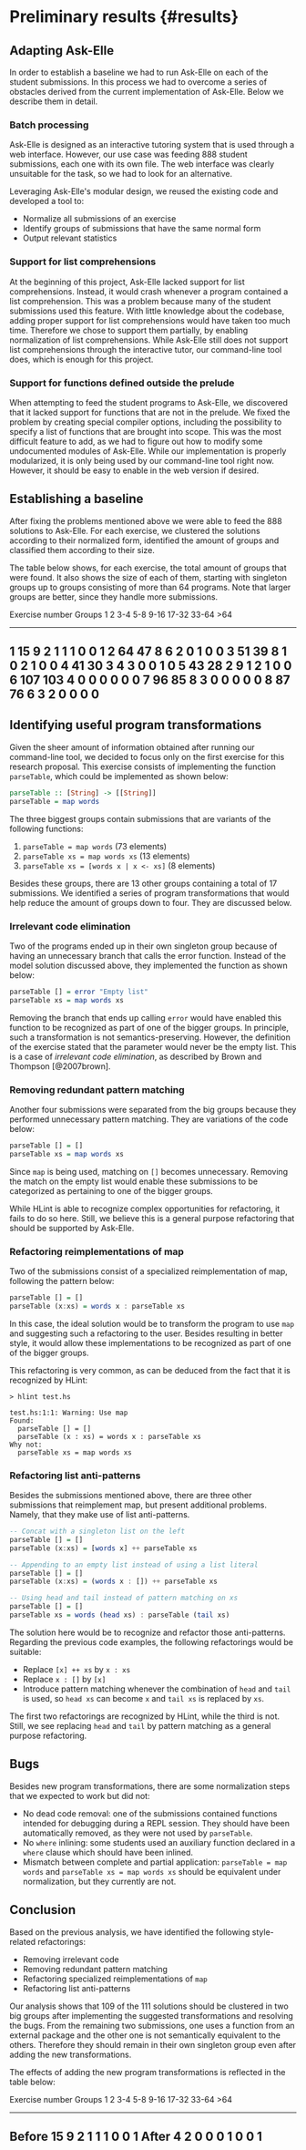# Preliminary results {#results}

## Adapting Ask-Elle

In order to establish a baseline we had to run Ask-Elle on each of the student submissions. In this process we had to overcome a series of obstacles derived from the current implementation of Ask-Elle. Below we describe them in detail.

### Batch processing

Ask-Elle is designed as an interactive tutoring system that is used through a web interface. However, our use case was feeding 888 student submissions, each one with its own file. The web interface was clearly unsuitable for the task, so we had to look for an alternative.

Leveraging Ask-Elle's modular design, we reused the existing code and developed a tool to:

* Normalize all submissions of an exercise
* Identify groups of submissions that have the same normal form
* Output relevant statistics

### Support for list comprehensions

At the beginning of this project, Ask-Elle lacked support for list comprehensions. Instead, it would crash whenever a program contained a list comprehension. This was a problem because many of the student submissions used this feature. With little knowledge about the codebase, adding proper support for list comprehensions would have taken too much time. Therefore we chose to support them partially, by enabling normalization of list comprehensions. While Ask-Elle still does not support list comprehensions through the interactive tutor, our command-line tool does, which is enough for this project.

### Support for functions defined outside the prelude

When attempting to feed the student programs to Ask-Elle, we discovered that it lacked support for functions that are not in the prelude. We fixed the problem by creating special compiler options, including the possibility to specify a list of functions that are brought into scope. This was the most difficult feature to add, as we had to figure out how to modify some undocumented modules of Ask-Elle. While our implementation is properly modularized, it is only being used by our command-line tool right now. However, it should be easy to enable in the web version if desired.

## Establishing a baseline

After fixing the problems mentioned above we were able to feed the 888 solutions to Ask-Elle. For each exercise, we clustered the solutions according to their normalized form, identified the amount of groups and classified them according to their size.

The table below shows, for each exercise, the total amount of groups that were found. It also shows the size of each of them, starting with singleton groups up to groups consisting of more than 64 programs. Note that larger groups are better, since they handle more submissions.

Exercise number  Groups 1   2  3-4 5-8 9-16 17-32 33-64 >64
---------------  ------ --- -- --- --- ---- ----- ----- ---
1                15     9   2  1   1   1    0     0     1
2                64     47  8  6   2   0    1     0     0
3                51     39  8  1   0   2    1     0     0
4                41     30  3  4   3   0    0     1     0
5                43     28  2  9   1   2    1     0     0
6                107    103 4  0   0   0    0     0     0
7                96     85  8  3   0   0    0     0     0
8                87     76  6  3   2   0    0     0     0
-----------------------------------------------------------

## Identifying useful program transformations

Given the sheer amount of information obtained after running our command-line tool, we decided to focus only on the first exercise for this research proposal. This exercise consists of implementing the function `parseTable`, which could be implemented as shown below:

```haskell
parseTable :: [String] -> [[String]]
parseTable = map words
```

The three biggest groups contain submissions that are variants of the following functions:

1. `parseTable = map words` (73 elements)
1. `parseTable xs = map words xs` (13 elements)
1. `parseTable xs = [words x | x <- xs]` (8 elements)

Besides these groups, there are 13 other groups containing a total of 17 submissions. We identified a series of program transformations that would help reduce the amount of groups down to four. They are discussed below.

### Irrelevant code elimination

Two of the programs ended up in their own singleton group because of having an unnecessary branch that calls the error function. Instead of the model solution discussed above, they implemented the function as shown below:

```haskell
parseTable [] = error "Empty list"
parseTable xs = map words xs
```

Removing the branch that ends up calling `error` would have enabled this function to be recognized as part of one of the bigger groups. In principle, such a transformation is not semantics-preserving. However, the definition of the exercise stated that the parameter would never be the empty list. This is a case of *irrelevant code elimination*, as described by Brown and Thompson [@2007brown].

### Removing redundant pattern matching

Another four submissions were separated from the big groups because they performed unnecessary pattern matching. They are variations of the code below:

```haskell
parseTable [] = []
parseTable xs = map words xs
```

Since `map` is being used, matching on `[]` becomes unnecessary. Removing the match on the empty list would enable these submissions to be categorized as pertaining to one of the bigger groups.

While HLint is able to recognize complex opportunities for refactoring, it fails to do so here. Still, we believe this is a general purpose refactoring that should be supported by Ask-Elle.

### Refactoring reimplementations of map

Two of the submissions consist of a specialized reimplementation of map, following the pattern below:

```haskell
parseTable [] = []
parseTable (x:xs) = words x : parseTable xs
```

In this case, the ideal solution would be to transform the program to use `map` and suggesting such a refactoring to the user. Besides resulting in better style, it would allow these implementations to be recognized as part of one of the bigger groups.

This refactoring is very common, as can be deduced from the fact that it is recognized by HLint:

```
> hlint test.hs

test.hs:1:1: Warning: Use map
Found:
  parseTable [] = []
  parseTable (x : xs) = words x : parseTable xs
Why not:
  parseTable xs = map words xs
```

### Refactoring list anti-patterns

Besides the submissions mentioned above, there are three other submissions that reimplement map, but present additional problems. Namely, that they make use of list anti-patterns.

```haskell
-- Concat with a singleton list on the left
parseTable [] = []
parseTable (x:xs) = [words x] ++ parseTable xs

-- Appending to an empty list instead of using a list literal
parseTable [] = []
parseTable (x:xs) = (words x : []) ++ parseTable xs

-- Using head and tail instead of pattern matching on xs
parseTable [] = []
parseTable xs = words (head xs) : parseTable (tail xs)
```

The solution here would be to recognize and refactor those anti-patterns. Regarding the previous code examples, the following refactorings would be suitable:

* Replace `[x] ++ xs` by `x : xs`
* Replace `x : []` by `[x]`
* Introduce pattern matching whenever the combination of `head` and `tail` is used, so `head xs` can become `x` and `tail xs` is replaced by `xs`.

The first two refactorings are recognized by HLint, while the third is not. Still, we see replacing `head` and `tail` by pattern matching as a general purpose refactoring.

## Bugs

Besides new program transformations, there are some normalization steps that we expected to work but did not:

* No dead code removal: one of the submissions contained functions intended for debugging during a REPL session. They should have been automatically removed, as they were not used by `parseTable`.
* No `where` inlining: some students used an auxiliary function declared in a `where` clause which should have been inlined.
* Mismatch between complete and partial application: `parseTable = map words` and `parseTable xs = map words xs` should be equivalent under normalization, but they currently are not.

## Conclusion

Based on the previous analysis, we have identified the following style-related refactorings:

* Removing irrelevant code
* Removing redundant pattern matching
* Refactoring specialized reimplementations of `map`
* Refactoring list anti-patterns

Our analysis shows that 109 of the 111 solutions should be clustered in two big groups after implementing the suggested transformations and resolving the bugs. From the remaining two submissions, one uses a function from an external package and the other one is not semantically equivalent to the others. Therefore they should remain in their own singleton group even after adding the new transformations.

The effects of adding the new program transformations is reflected in the table below:

Exercise number  Groups 1   2  3-4 5-8 9-16 17-32 33-64 >64
---------------  ------ --- -- --- --- ---- ----- ----- ---
Before           15     9   2  1   1   1    0     0     1
After            4      2   0  0   0   1    0     0     1
-----------------------------------------------------------
